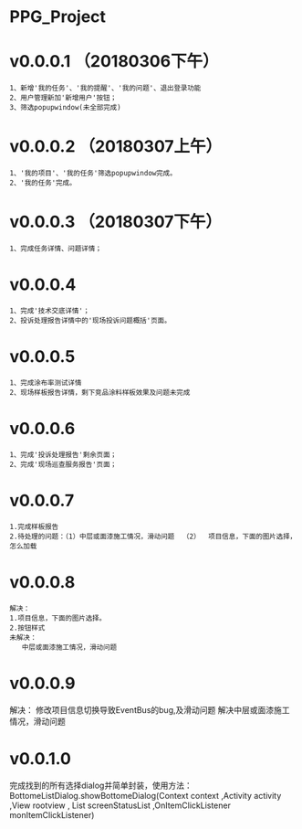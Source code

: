 # PPG_Project

# v0.0.0.1  （20180306下午）
    1、新增'我的任务'、'我的提醒'、'我的问题'、退出登录功能
    2、用户管理新加'新增用户'按钮；
    3、筛选popupwindow(未全部完成)

# v0.0.0.2  （20180307上午）
    1、'我的项目'、'我的任务'筛选popupwindow完成。
    2、'我的任务'完成。

# v0.0.0.3  （20180307下午）
    1、完成任务详情、问题详情；
# v0.0.0.4
    1、完成'技术交底详情'；
    2、投诉处理报告详情中的'现场投诉问题概括'页面。
# v0.0.0.5
    1、完成涂布率测试详情
    2、现场样板报告详情，剩下竞品涂料样板效果及问题未完成
# v0.0.0.6
    1、完成'投诉处理报告'剩余页面；
    2、完成'现场巡查服务报告'页面；

# v0.0.0.7
    1.完成样板报告
    2.待处理的问题：（1）中层或面漆施工情况，滑动问题  （2）  项目信息，下面的图片选择，怎么加载
# v0.0.0.8
    解决：
    1.项目信息，下面的图片选择。
    2.按钮样式
    未解决：
       中层或面漆施工情况，滑动问题
# v0.0.0.9
   解决：
   修改项目信息切换导致EventBus的bug,及滑动问题
   解决中层或面漆施工情况，滑动问题
# v0.0.1.0
   完成找到的所有选择dialog并简单封装，使用方法：
   BottomeListDialog.showBottomeDialog(Context context
   ,Activity activity
   ,View rootview
   , List<ScreenDialogBean> screenStatusList
   ,OnItemClickListener monItemClickListener)


